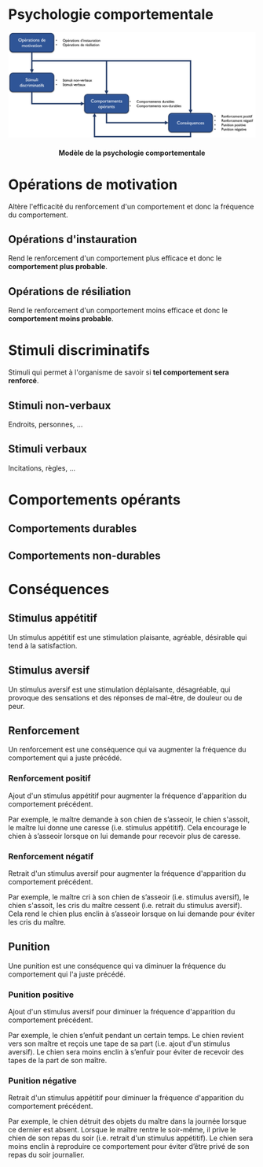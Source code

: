 # Psychologie comportementale

![](images/behaviourism-model.png)
<h4 style="text-align:center">
Modèle de la psychologie comportementale
</h4>

# Opérations de motivation

Altère l'efficacité du renforcement d'un comportement et donc la fréquence du comportement.

## Opérations d'instauration

Rend le renforcement d'un comportement plus efficace et donc le **comportement plus probable**.

## Opérations de résiliation

Rend le renforcement d'un comportement moins efficace et donc le **comportement moins probable**.

# Stimuli discriminatifs

Stimuli qui permet à l'organisme de savoir si **tel comportement sera renforcé**.

## Stimuli non-verbaux

Endroits, personnes, ...

## Stimuli verbaux

Incitations, règles, ...

# Comportements opérants

## Comportements durables

## Comportements non-durables

# Conséquences

## Stimulus appétitif

Un stimulus appétitif est une stimulation plaisante, agréable, désirable qui tend à la satisfaction. 

## Stimulus aversif

Un stimulus aversif est une stimulation déplaisante, désagréable, qui provoque des sensations et des réponses de mal-être, de douleur ou de peur. 

## Renforcement

Un renforcement est une conséquence qui va augmenter la fréquence du comportement qui a juste précédé.

### Renforcement positif

Ajout d'un stimulus appétitif pour augmenter la fréquence d'apparition du comportement précédent.

Par exemple, le maître demande à son chien de s’asseoir, le chien s'assoit, le maître lui donne une caresse (i.e. stimulus appétitif). Cela encourage le chien à s’asseoir lorsque on lui demande pour recevoir plus de caresse.

### Renforcement négatif

Retrait d'un stimulus aversif pour augmenter la fréquence d'apparition du comportement précédent.

Par exemple,  le maître cri à son chien de s’asseoir (i.e. stimulus aversif), le chien s'assoit, les cris du maître cessent (i.e. retrait du stimulus aversif). Cela rend le chien plus enclin à s’asseoir lorsque on lui demande pour éviter les cris du maître.

## Punition

Une punition est une conséquence qui va diminuer la fréquence du comportement qui l'a juste précédé. 

### Punition positive

Ajout d'un stimulus aversif pour diminuer la fréquence d'apparition du comportement précédent.

Par exemple, le chien s’enfuit pendant un certain temps. Le chien revient vers son maître et reçois une tape de sa part  (i.e. ajout d'un stimulus aversif). Le chien sera moins enclin à s’enfuir pour éviter de recevoir des tapes de la part de son maître.

### Punition négative

Retrait d'un stimulus appétitif pour diminuer la fréquence d'apparition du comportement précédent.

Par exemple, le chien détruit des objets du maître dans la journée lorsque ce dernier est absent. Lorsque le maître rentre le soir-même, il prive le chien de son repas du soir (i.e. retrait d'un stimulus appétitif). Le chien sera moins enclin à reproduire ce comportement pour éviter d’être privé de son repas du soir journalier.
